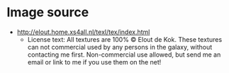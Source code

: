 Image source
============

* http://elout.home.xs4all.nl/texl/tex/index.html
  * License text: All textures are 100% © Elout de Kok. These textures can not commercial used by any persons in the galaxy, without contacting me first. Non-commercial use allowed, but send me an email or link to me if you use them on the net!

